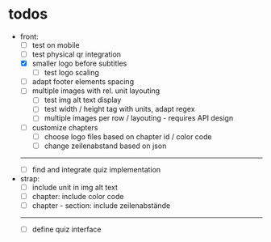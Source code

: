 # todos
- front:
  - [ ] test on mobile
  - [ ] test physical qr integration
  - [x] smaller logo before subtitles
    - [ ] test logo scaling
  - [ ] adapt footer elements spacing
  - [ ] multiple images with rel. unit layouting
    - [ ] test img alt text display
    - [ ] test width / height tag with units, adapt regex
    - [ ] multiple images per row / layouting - requires API design
  - [ ] customize chapters 
    - [ ] choose logo files based on chapter id / color code
    - [ ] change zeilenabstand based on json
  - ---
  - [ ] find and integrate quiz implementation
- strap:
  - [ ] include unit in img alt text 
  - [ ] chapter: include color code
  - [ ] chapter - section: include zeilenabstände
  - ---
  - [ ] define quiz interface
